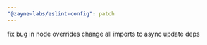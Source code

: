 ```yaml
---
"@zayne-labs/eslint-config": patch
---
```


fix bug in node overrides
change all imports to async
update deps